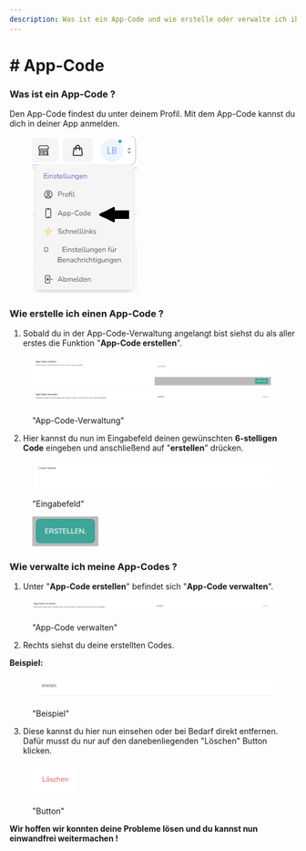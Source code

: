 ```yaml
---
description: Was ist ein App-Code und wie erstelle oder verwalte ich ihn ?
---
```


# # App-Code

### Was ist ein App-Code ?

Den App-Code findest du unter deinem Profil. Mit dem App-Code kannst du dich in deiner App anmelden.

<figure><img src=".gitbook/assets/image (157).png" alt=""><figcaption></figcaption></figure>

### Wie erstelle ich einen App-Code ?

1. Sobald du in der App-Code-Verwaltung angelangt bist siehst du als aller erstes die Funktion "**App-Code erstellen**".

<figure><img src=".gitbook/assets/image (158).png" alt=""><figcaption><p>"App-Code-Verwaltung"</p></figcaption></figure>

2. Hier kannst du nun im Eingabefeld deinen gewünschten **6-stelligen Code** eingeben und anschließend auf "**erstellen**" drücken.

<figure><img src=".gitbook/assets/image (160).png" alt=""><figcaption><p>"Eingabefeld"</p></figcaption></figure>

<figure><img src=".gitbook/assets/image (161).png" alt=""><figcaption></figcaption></figure>

### Wie verwalte ich meine App-Codes ?

1. Unter "**App-Code erstellen**" befindet sich "**App-Code verwalten**".

<figure><img src=".gitbook/assets/image (162).png" alt=""><figcaption><p>"App-Code verwalten"</p></figcaption></figure>

2. Rechts siehst du deine erstellten Codes.

**Beispiel:** &#x20;

<figure><img src=".gitbook/assets/image (163).png" alt=""><figcaption><p>"Beispiel"</p></figcaption></figure>

3. Diese kannst du hier nun einsehen oder bei Bedarf direkt entfernen. Dafür musst du nur auf den danebenliegenden "Löschen" Button klicken.

<figure><img src=".gitbook/assets/image (164).png" alt=""><figcaption><p>"Button"</p></figcaption></figure>



**Wir hoffen wir konnten deine Probleme lösen und du kannst nun einwandfrei weitermachen !**




